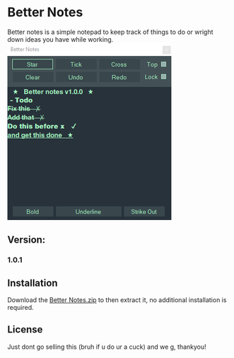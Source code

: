 # Better Notes

Better notes is a simple notepad to keep track of things to do or wright down ideas you have while working.
![img](https://raw.githubusercontent.com/Michaeljsg05/michaeljsg05.github.io/master/img/Betternotesv1.0.PNG)

## Version:
<h3>1.0.1</h3>

##
## Installation

Download the [Better Notes.zip](https://github.com/Michaeljsg05/BetterNotes/raw/master/Better%20Notes%201.0.1.rar) to then extract it, no additional installation is required.

## License
Just dont go selling this (bruh if u do ur a cuck) and we g, thankyou!
